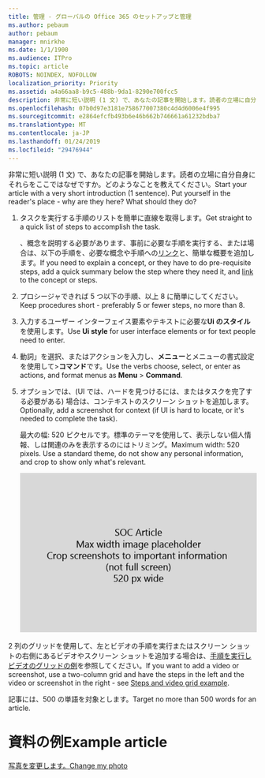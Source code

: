 ```yaml
---
title: 管理 - グローバルの Office 365 のセットアップと管理
ms.author: pebaum
author: pebaum
manager: mnirkhe
ms.date: 1/1/1900
ms.audience: ITPro
ms.topic: article
ROBOTS: NOINDEX, NOFOLLOW
localization_priority: Priority
ms.assetid: a4a66aa8-b9c5-488b-9da1-8290e700fcc5
description: 非常に短い説明 (1 文) で、あなたの記事を開始します。読者の立場に自分自身にそれらをここではなぜですか。どのようなことを教えてください。
ms.openlocfilehash: 07b0d97e3181e758677007380c4d4d6006e4f995
ms.sourcegitcommit: e2864efcfb493b6e46b662b746661a61232bdba7
ms.translationtype: MT
ms.contentlocale: ja-JP
ms.lasthandoff: 01/24/2019
ms.locfileid: "29476944"
---
```

<span data-ttu-id="9d6b3-p102">非常に短い説明 (1 文) で、あなたの記事を開始します。読者の立場に自分自身にそれらをここではなぜですか。どのようなことを教えてください。</span><span class="sxs-lookup"><span data-stu-id="9d6b3-p102">Start your article with a very short introduction (1 sentence). Put yourself in the reader's place - why are they here? What should they do?</span></span> 
  
1. <span data-ttu-id="9d6b3-108">タスクを実行する手順のリストを簡単に直線を取得します。</span><span class="sxs-lookup"><span data-stu-id="9d6b3-108">Get straight to a quick list of steps to accomplish the task.</span></span>
    
    <span data-ttu-id="9d6b3-109">、概念を説明する必要があります、事前に必要な手順を実行する、または場合は、以下の手順を、必要な概念や手順への[リンク](https://support.office.com/article/f37e7984-cf03-4fde-92d3-82970d7e241b.aspx)と、簡単な概要を追加します。</span><span class="sxs-lookup"><span data-stu-id="9d6b3-109">If you need to explain a concept, or they have to do pre-requisite steps, add a quick summary below the step where they need it, and [link](https://support.office.com/article/f37e7984-cf03-4fde-92d3-82970d7e241b.aspx) to the concept or steps.</span></span> 
    
2. <span data-ttu-id="9d6b3-110">プロシージャできれば 5 つ以下の手順、以上 8 に簡単にしてください。</span><span class="sxs-lookup"><span data-stu-id="9d6b3-110">Keep procedures short - preferably 5 or fewer steps, no more than 8.</span></span>
    
3. <span data-ttu-id="9d6b3-111">入力するユーザー インターフェイス要素やテキストに必要な**Ui のスタイル**を使用します。</span><span class="sxs-lookup"><span data-stu-id="9d6b3-111">Use **Ui style** for user interface elements or for text people need to enter.</span></span> 
    
4. <span data-ttu-id="9d6b3-112">動詞」を選択、またはアクションを入力し、**メニュー**とメニューの書式設定を使用して\>**コマンド**です。</span><span class="sxs-lookup"><span data-stu-id="9d6b3-112">Use the verbs choose, select, or enter as actions, and format menus as **Menu** \> **Command**.</span></span>
    
5. <span data-ttu-id="9d6b3-113">オプションでは、(UI では、ハードを見つけるには、またはタスクを完了する必要がある) 場合は、コンテキストのスクリーン ショットを追加します。</span><span class="sxs-lookup"><span data-stu-id="9d6b3-113">Optionally, add a screenshot for context (if UI is hard to locate, or it's needed to complete the task).</span></span>
    
    <span data-ttu-id="9d6b3-p103">最大の幅: 520 ピクセルです。標準のテーマを使用して、表示しない個人情報、しは関連のみを表示するのにはトリミング。</span><span class="sxs-lookup"><span data-stu-id="9d6b3-p103">Maximum width: 520 pixels. Use a standard theme, do not show any personal information, and crop to show only what's relevant.</span></span> 
    
    ![SOC 資料アートの最大の幅のプレース ホルダーは、520 ピクセルです。](media/7d43d3be-8658-4a5b-aa15-ed62a47a2b24.png)
  
<span data-ttu-id="9d6b3-117">2 列のグリッドを使用して、左とビデオの手順を実行またはスクリーン ショットの右側にあるビデオやスクリーン ショットを追加する場合は、[手順を実行しビデオのグリッドの例](https://support.office.com/article/14ce8e82-efa0-47f5-bb84-94f078db3dae.aspx)を参照してください。</span><span class="sxs-lookup"><span data-stu-id="9d6b3-117">If you want to add a video or screenshot, use a two-column grid and have the steps in the left and the video or screenshot in the right - see [Steps and video grid example](https://support.office.com/article/14ce8e82-efa0-47f5-bb84-94f078db3dae.aspx).</span></span> 
  
<span data-ttu-id="9d6b3-118">記事には、500 の単語を対象とします。</span><span class="sxs-lookup"><span data-stu-id="9d6b3-118">Target no more than 500 words for an article.</span></span>
  
# <a name="example-article"></a><span data-ttu-id="9d6b3-119">資料の例</span><span class="sxs-lookup"><span data-stu-id="9d6b3-119">Example article</span></span>

[<span data-ttu-id="9d6b3-120">写真を変更します。</span><span class="sxs-lookup"><span data-stu-id="9d6b3-120">Change my photo</span></span>](https://support.office.com/article/555376e0-1fca-49ba-8434-307a0525c767.aspx)
  

